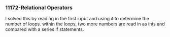 ### 11172-Relational Operators
I solved this by reading in the first input and using it to determine the
number of loops. within the loops, two more numbers are read in as ints and
compared with a series if statements.
